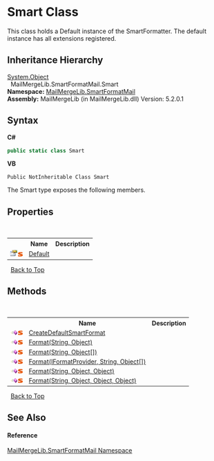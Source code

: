 # Smart Class
 

This class holds a Default instance of the SmartFormatter. The default instance has all extensions registered.


## Inheritance Hierarchy
<a href="http://msdn2.microsoft.com/en-us/library/e5kfa45b" target="_blank">System.Object</a><br />&nbsp;&nbsp;MailMergeLib.SmartFormatMail.Smart<br />
**Namespace:**&nbsp;<a href="88cfadde-a921-7a6c-1e84-2ad3bb604d31">MailMergeLib.SmartFormatMail</a><br />**Assembly:**&nbsp;MailMergeLib (in MailMergeLib.dll) Version: 5.2.0.1

## Syntax

**C#**<br />
``` C#
public static class Smart
```

**VB**<br />
``` VB
Public NotInheritable Class Smart
```

The Smart type exposes the following members.


## Properties
&nbsp;<table><tr><th></th><th>Name</th><th>Description</th></tr><tr><td>![Public property](media/pubproperty.gif "Public property")![Static member](media/static.gif "Static member")</td><td><a href="20d754d9-3a0f-03bd-dabd-76ea4c94acce">Default</a></td><td /></tr></table>&nbsp;
<a href="#smart-class">Back to Top</a>

## Methods
&nbsp;<table><tr><th></th><th>Name</th><th>Description</th></tr><tr><td>![Public method](media/pubmethod.gif "Public method")![Static member](media/static.gif "Static member")</td><td><a href="4c9b8471-2fbe-a8db-c8e8-9f308a1d0166">CreateDefaultSmartFormat</a></td><td /></tr><tr><td>![Public method](media/pubmethod.gif "Public method")![Static member](media/static.gif "Static member")</td><td><a href="0c5833b8-5ea8-bebe-35ff-c981eec7d2ed">Format(String, Object)</a></td><td /></tr><tr><td>![Public method](media/pubmethod.gif "Public method")![Static member](media/static.gif "Static member")</td><td><a href="c284587d-2fe5-2062-e703-400e76548615">Format(String, Object[])</a></td><td /></tr><tr><td>![Public method](media/pubmethod.gif "Public method")![Static member](media/static.gif "Static member")</td><td><a href="b9b93f41-833c-433e-1458-42aa7c69a3bc">Format(IFormatProvider, String, Object[])</a></td><td /></tr><tr><td>![Public method](media/pubmethod.gif "Public method")![Static member](media/static.gif "Static member")</td><td><a href="5eac5c94-2efb-e76c-73dc-2f2d6a8efa52">Format(String, Object, Object)</a></td><td /></tr><tr><td>![Public method](media/pubmethod.gif "Public method")![Static member](media/static.gif "Static member")</td><td><a href="ba38329d-9981-3808-a35f-11c92a333add">Format(String, Object, Object, Object)</a></td><td /></tr></table>&nbsp;
<a href="#smart-class">Back to Top</a>

## See Also


#### Reference
<a href="88cfadde-a921-7a6c-1e84-2ad3bb604d31">MailMergeLib.SmartFormatMail Namespace</a><br />